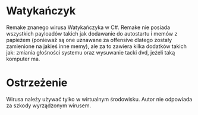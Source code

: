 # Watykańczyk
Remake znanego wirusa Watykańczyka w C#. Remake nie posiada wszystkich payloadów takich jak dodawanie do autostartu i memów z papieżem (ponieważ są one uznawane za offensive dlatego zostały zamienione na jakieś inne memy), ale za to zawiera kilka dodatków takich jak: zmiania głośności systemu oraz wysuwanie tacki dvd, jeżeli taką komputer ma. 

# Ostrzeżenie
Wirusa należy używać tylko w wirtualnym środowisku. Autor nie odpowiada za szkody wyrządzonym wirusem. 
